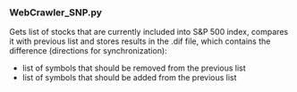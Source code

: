 ### WebCrawler_SNP.py

Gets list of stocks that are currently included into S&P 500 index, compares it with previous list and stores results in the .dif file, which contains the difference (directions for synchronization):

* list of symbols that should be removed from the previous list
* list of symbols that should be added from the previous list
